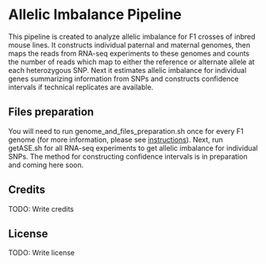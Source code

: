# Allelic Imbalance Pipeline

This pipeline is created to analyze allelic imbalance for F1 crosses of inbred mouse lines. It constructs individual paternal and maternal genomes, then maps the reads from RNA-seq experiments to these genomes and counts the number of reads which map to either the reference or alternate allele at each heterozygous SNP. Next it estimates allelic imbalance for individual genes summarizing information from SNPs and constructs confidence intervals if technical replicates are available.

## Files preparation

You will need to run genome_and_files_preparation.sh once for every F1 genome (for more information, please see [instructions](https://github.com/gimelbrantlab/ASE/blob/master/GenomePreparation.md)). Next, run getASE.sh for all RNA-seq experiments to get allelic imbalance for individual SNPs. The method for constructing confidence intervals is in preparation and coming here soon.

## Credits
TODO: Write credits

## License
TODO: Write license


